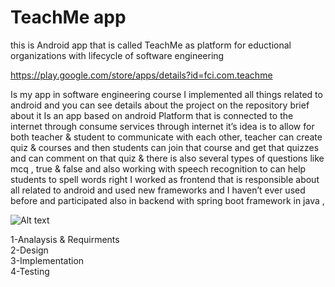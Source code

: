 # TeachMe app

this is Android app that is called TeachMe as platform for eductional organizations with lifecycle of software engineering

https://play.google.com/store/apps/details?id=fci.com.teachme

Is my app in software engineering course I implemented all things related to android and you can see details about the project on the repository  brief about it 
Is an app based on android Platform that is connected to the internet through consume services through internet it’s idea is to allow for both teacher & student to communicate with each other, teacher can create quiz & courses and then students can join that course and get that quizzes and can comment on that quiz  & there is also several types of questions like mcq , true & false and also working with speech recognition to can help students to spell words right I worked as frontend that is responsible about all related to android and used new frameworks and I haven’t ever used before and participated also in backend with spring boot framework in java ,


![Alt text](https://camo.githubusercontent.com/dc0b7abef91e993dd559479011349acb95fbffa6/687474703a2f2f6d656469612e696e64696564622e636f6d2f696d616765732f61727469636c65732f312f3137322f3137313037322f6175746f2f64727569646172636865725f6f2e676966 "TeachMe fight in SE2")

1-Analaysis & Requirments                                                                                                                   
2-Design                                                                                                                     
3-Implementation                                                                                                                     
4-Testing                                                                                                                     
